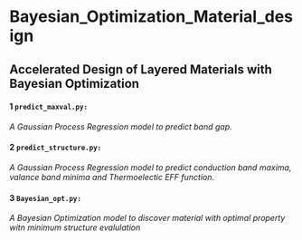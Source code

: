 # Bayesian_Optimization_Material_design

## Accelerated Design of Layered Materials with Bayesian Optimization

#### 1 ```predict_maxval.py:```
*A Gaussian Process Regression model to predict band gap.* 

#### 2 ```predict_structure.py:```
*A Gaussian Process Regression model to predict conduction band maxima, valance band minima and Thermoelectic EFF function.*

#### 3 ```Bayesian_opt.py:``` 
*A Bayesian Optimization model to discover material with optimal property witn minimum structure evalulation*

